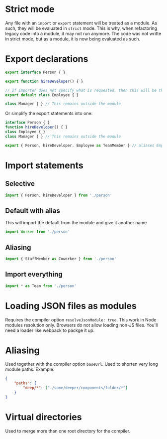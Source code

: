 # Strict mode

Any file with an `import` or `export` statement will be treated as a module. As such, they will be evaluated in `strict` mode. This is why, when refactoring legacy code into a module, it may not run anymore. The code was not writte in strict mode, but as a module, it is now being evaluated as such.

# Export declarations

```js
export interface Person { }

export function hireDeveloper() { }

// If importer does not specify what is requested, then this will be the only thing exported
export default class Employee { }

class Manager { } // This remains outside the module
```

Or simplify the export statements into one:

```js
interface Person { }
function hireDeveloper() { }
class Employee { }
class Manager { } // This remains outside the module

export { Person, hireDeveloper, Employee as TeamMember } // aliases Employee to TeamMember
```

# Import statements

## Selective

```js
import { Person, hireDeveloper } from './person'
```

## Default with alias

This will import the default from the module and give it another name

```js
import Worker from './person'
```

## Aliasing

```js
import { StaffMember as Coworker } from './person'
```

## Import everything

```js
import * as Team from './person'
```

# Loading JSON files as modules

Requires the compiler option `resolveJsonModule: true`. This work in Node modules resolution only. Browsers do not allow loading non-JS files. You'll need a loader like webpack to packge it up.

# Aliasing

Used together with the compiler option `baseUrl`. Used to shorten very long module paths. Example:

```json
{
    "paths": {
        "deep/*": ["./some/deeper/components/folder/*"]
    }
}
```

# Virtual directories

Used to merge more than one root directory for the compiler.